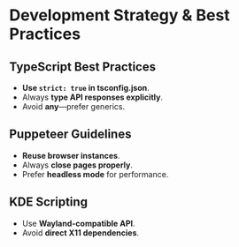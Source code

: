 # Development Strategy & Best Practices

## TypeScript Best Practices
- **Use `strict: true` in tsconfig.json**.
- Always **type API responses explicitly**.
- Avoid **any**—prefer generics.

## Puppeteer Guidelines
- **Reuse browser instances**.
- Always **close pages properly**.
- Prefer **headless mode** for performance.

## KDE Scripting
- Use **Wayland-compatible API**.
- Avoid **direct X11 dependencies**.

